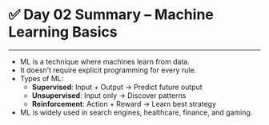 # ✅ Day 02 Summary – Machine Learning Basics

---

- ML is a technique where machines learn from data.
- It doesn’t require explicit programming for every rule.
- Types of ML:
  - **Supervised**: Input + Output → Predict future output
  - **Unsupervised**: Input only → Discover patterns
  - **Reinforcement**: Action + Reward → Learn best strategy
- ML is widely used in search engines, healthcare, finance, and gaming.

